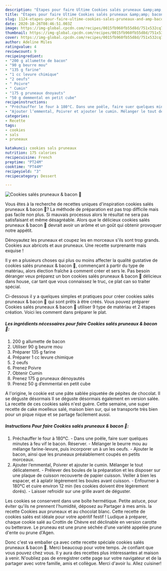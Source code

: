 ```yaml
---
description: "Étapes pour faire Ultime Cookies salés pruneaux &amp;amp; bacon 🥓"
title: "Étapes pour faire Ultime Cookies salés pruneaux &amp;amp; bacon 🥓"
slug: 1124-etapes-pour-faire-ultime-cookies-sales-pruneaux-and-amp-bacon
date: 2020-10-26T08:46:51.003Z
image: https://img-global.cpcdn.com/recipes/0015fb960fb55d8d/751x532cq70/cookies-sales-pruneaux-bacon-🥓-photo-principale-de-la-recette.jpg
thumbnail: https://img-global.cpcdn.com/recipes/0015fb960fb55d8d/751x532cq70/cookies-sales-pruneaux-bacon-🥓-photo-principale-de-la-recette.jpg
cover: https://img-global.cpcdn.com/recipes/0015fb960fb55d8d/751x532cq70/cookies-sales-pruneaux-bacon-🥓-photo-principale-de-la-recette.jpg
author: Adeline Miles
ratingvalue: 4
reviewcount: 9
recipeingredient:
- "200 g allumette de bacon"
- "90 g beurre mou"
- "135 g farine"
- "1 cc levure chimique"
- "2 oeufs"
- " Poivre"
- " Cumin"
- "175 g pruneaux dnoyauts"
- "50 g demmental en petit cube"
recipeinstructions:
- "Préchauffer le four à 180°C. Dans une poêle, faire suer quelques minutes à feu vif le bacon. Réserver. Mélanger le beurre mou au mélange farine-levure, puis incorporer un à un les oeufs. Ajouter le bacon, ainsi que les pruneaux préalablement coupés en petits morceaux."
- "Ajouter l’emmental, Poivrer et ajouter le cumin. Mélanger le tout délicatement. Prélever des boules de la préparation et les disposer sur une plaque de cuisson recouverte de papier cuisson. Veiller à bien les espacer, et à aplatir légèrement les boules avant cuisson. Enfourner à 180°C et cuire environ 12 min (les cookies doivent être légèrement dorés). Laisser refroidir sur une grille avant de déguster."
categories:
- Recette
tags:
- cookies
- sals
- pruneaux

katakunci: cookies sals pruneaux 
nutrition: 175 calories
recipecuisine: French
preptime: "PT24M"
cooktime: "PT44M"
recipeyield: "3"
recipecategory: Dessert

---
```



![Cookies salés pruneaux &amp; bacon 🥓](https://img-global.cpcdn.com/recipes/0015fb960fb55d8d/751x532cq70/cookies-sales-pruneaux-bacon-🥓-photo-principale-de-la-recette.jpg)

Vous êtes à la recherche de recettes uniques d'inspiration cookies salés pruneaux &amp; bacon 🥓? La méthode de préparation est pas trop difficile mais pas facile non plus. Si mauvais processus alors le résultat ne sera pas satisfaisant et même désagréable. Alors que le délicieux cookies salés pruneaux &amp; bacon 🥓 devrait avoir un arôme et un goût qui obtenir provoquer notre appétit.

Dénoyautez les pruneaux et coupez les en morceaux s&#39;ils sont trop grands. Cookies aux abricots et aux pruneaux. Une recette surprenante mais exquise !

Il y en a plusieurs choses qui plus ou moins affecter la qualité gustative de cookies salés pruneaux &amp; bacon 🥓, commençant à partir du type de matériau, alors élection fraîche à comment créer et sers le. Pas besoin déranger veux préparez un bon cookies salés pruneaux &amp; bacon 🥓 délicieux dans house, car tant que vous connaissez le truc, ce plat can so traiter spécial.


Ci-dessous il y a quelques simples et pratiques pour créer cookies salés pruneaux &amp; bacon 🥓 qui sont prêts à être créés. Vous pouvez préparer Cookies salés pruneaux &amp; bacon 🥓 utiliser 9 type de matériau et 2 étapes création. Voici les comment dans préparer le plat.

<!--inarticleads1-->

##### Les ingrédients nécessaires pour faire Cookies salés pruneaux &amp; bacon 🥓:

1.  200 g allumette de bacon
1. Utiliser 90 g beurre mou
1. Préparer 135 g farine
1. Préparer 1 cc levure chimique
1.  2 oeufs
1. Prenez  Poivre
1. Obtenir  Cumin
1. Prenez 175 g pruneaux dénoyautés
1. Prenez 50 g d’emmental en petit cube


A l&#39;origine, le cookie est une pâte sablée piquetée de pépites de chocolat. Il se déguste désormais Il se déguste désormais également en version salée. La recette de ces cookies salés n&#39;est guère. Cette semaine, une super recette de cake moelleux salé, maison bien sur, qui se transporte très bien pour un pique nique et se partage facilement aussi. 

<!--inarticleads2-->

##### Instructions Pour faire Cookies salés pruneaux &amp; bacon 🥓:

1. Préchauffer le four à 180°C. - Dans une poêle, faire suer quelques minutes à feu vif le bacon. Réserver. - Mélanger le beurre mou au mélange farine-levure, puis incorporer un à un les oeufs. - Ajouter le bacon, ainsi que les pruneaux préalablement coupés en petits morceaux.
1. Ajouter l’emmental, Poivrer et ajouter le cumin. Mélanger le tout délicatement. - Prélever des boules de la préparation et les disposer sur une plaque de cuisson recouverte de papier cuisson. Veiller à bien les espacer, et à aplatir légèrement les boules avant cuisson. - Enfourner à 180°C et cuire environ 12 min (les cookies doivent être légèrement dorés). - Laisser refroidir sur une grille avant de déguster.


Les cookies se conservent dans une boîte hermétique. Petite astuce, pour éviter qu&#39;ils ne prennent l&#39;humidité, déposez au Partager à mes amis. la recette Cookies aux pruneaux et au chocolat blanc. Cette recette de cookies salés est idéale pour votre apéritif festif ! Ludique à préparer, chaque cookie salé au Crottin de Chèvre est déclinable en version carotte ou betterave. Le pruneau est une prune séchée d&#39;une variété appelée prune d&#39;ente ou prune d&#39;Agen. 


Donc c'est va emballer ça avec cette recette spéciale cookies salés pruneaux &amp; bacon 🥓. Merci beaucoup pour votre temps. Je confiant que vous pouvez chez vous. Il y aura des recettes plus  intéressantes at maison à venir. N'oubliez pas de enregistrer cette page sur votre navigateur et de la partager avec votre famille, amis et collègue. Merci d'avoir lu. Allez cuisiner!
